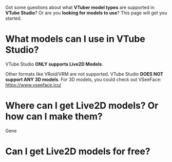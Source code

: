 Got some questions about what **VTuber model types** are supported in **VTube Studio**? Or are you **looking for models to use**? This page will get you started.

# What models can I use in VTube Studio?

VTube Studio **ONLY supports Live2D Models**.

Other formats like VRoid/VRM are not supported. VTube Studio **DOES NOT support ANY 3D models**. For 3D models, you could check out VSeeFace: https://www.vseeface.icu/

# Where can I get Live2D models? Or how can I make them?

Gene

# Can I get Live2D models for free?